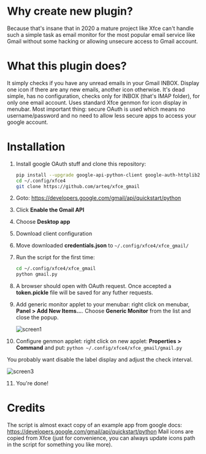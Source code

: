 # Why create new plugin?
Because that's insane that in 2020 a mature project like Xfce can't handle such a simple task as email monitor for the most popular email service like Gmail without some hacking or allowing unsecure access to Gmail account.

# What this plugin does?
It simply checks if you have any unread emails in your Gmail INBOX. Display one icon if there are any new emails, another icon otherwise. It's dead simple, has no configuration, checks only for INBOX (that's IMAP folder), for only one email account. Uses standard Xfce genmon for icon display in menubar. Most important thing: secure OAuth is used which means no username/password and no need to allow less secure apps to access your google account.

# Installation

1. Install google OAuth stuff and clone this repository:

   ```sh
   pip install --upgrade google-api-python-client google-auth-httplib2 google-auth-oauthlib
   cd ~/.config/xfce4
   git clone https://github.com/arteq/xfce_gmail
   ```

2. Goto: https://developers.google.com/gmail/api/quickstart/python 

3. Click **Enable the Gmail API** 

4. Choose **Desktop app**

5. Download client configuration

6. Move downloaded **credentials.json** to `~/.config/xfce4/xfce_gmail/`

7. Run the script for the first time:

   ```sh
   cd ~/.config/xfce4/xfce_gmail
   python gmail.py
   ```

8. A browser should open with OAuth request. Once accepted a **token.pickle** file will be saved for any futher requests. 

9. Add generic monitor applet to your menubar: right click on menubar, **Panel > Add New Items...**. Choose **Generic Monitor** from the list and close the popup.

   ![screen1](../media/scr1.jpg?raw=true)

10. Configure genmon applet: right click on new applet: **Properties > Command** and put: `python ~/.config/xfce4/xfce_gmail/gmail.py` 

   You probably want disable the label display and adjust the check interval.

   ![screen3](../media/scr3.jpg?raw=true)

11. You're done!


# Credits
The script is almost exact copy of an example app from google docs: https://developers.google.com/gmail/api/quickstart/python
Mail icons are copied from Xfce (just for convenience, you can always update icons path in the script for something you like more).
